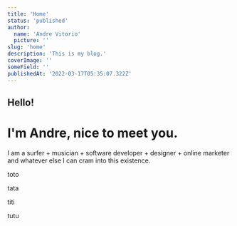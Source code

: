 ```yaml
---
title: 'Home'
status: 'published'
author:
  name: 'Andre Vitorio'
  picture: ''
slug: 'home'
description: 'This is my blog.'
coverImage: ''
someField: ''
publishedAt: '2022-03-17T05:35:07.322Z'
---
```


## Hello!

# I'm Andre, nice to meet you.

I am a surfer + musician + software developer + designer + online marketer and whatever else I can cram into this existence.

toto

tata

titi



tutu

